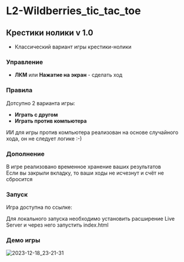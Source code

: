# L2-Wildberries_tic_tac_toe

## Крестики нолики v 1.0

- Классический вариант игры крестики-нолики

### Управление

- **ЛКМ** или **Нажатие на экран** - сделать ход

### Правила

Дотсупно 2 варианта игры:

- **Играть с другом**
- **Играть против компьютера**

ИИ для игры против компьютера реализован на основе случайного хода, он не следует логике :-)

### Дополнение

В игре реализовано временное хранение ваших результатов<br>
Если вы закрыли вкладку, то ваши ходы не исчезнут и счёт не сбросится

### Запуск

Игра доступна по ссылке:

Для локального запуска необходимо установить расширение Live Server и через него запустить index.html

### Демо игры
![2023-12-18_23-21-31](https://github.com/lisichkin1/L2-Wildberries_tic_tac_toe/assets/91782961/3da67ff4-a2a3-41e1-996a-9e98ae44a69c)
